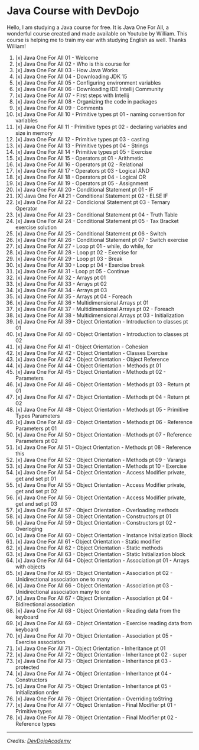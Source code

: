 # Java Course with DevDojo

Hello, I am studying a Java course for free. It is Java One For All, a wonderful course created and made available on Youtube by William. 
This course is helping me to train my ear with studying English as well. Thanks William!

1. [x] Java One For All 01 - Welcome
1. [x] Java One For All 02 - Who is this course for
1. [x] Java One For All 03 - How Java Works
1. [x] Java One For All 04 - Downloading JDK 15
1. [x] Java One For All 05 - Configuring environment variables
1. [x] Java One For All 06 - Downloading IDE Intellij Community
1. [x] Java One For All 07 - First steps with Intellij
1. [x] Java One For All 08 - Organizing the code in packages
1. [x] Java One For All 09 - Comments
1. [x] Java One For All 10 - Primitive types pt 01 - naming convention for variables
1. [x] Java One For All 11 - Primitive types pt 02 - declaring variables and size in memory
1. [x] Java One For All 12 - Primitive types pt 03 - casting
1. [x] Java One For All 13 - Primitive types pt 04 - Strings
1. [x] Java One For All 14 - Primitive types pt 05 - Exercise
1. [x] Java One For All 15 - Operators pt 01 - Arithmetic
1. [x] Java One For All 16 - Operators pt 02 - Relational
1. [x] Java One For All 17 - Operators pt 03 - Logical AND
1. [x] Java One For All 18 - Operators pt 04 - Logical OR
1. [x] Java One For All 19 - Operators pt 05 - Assignment
1. [x] Java One For All 20 - Conditional Statement pt 01 - IF
1. [X] Java One For All 21 - Conditional Statement pt 02 - ELSE IF
1. [x] Java One For All 22 - Condicional Statement pt 03 - Ternary Operator
1. [x] Java One For All 23 - Conditional Statement pt 04 - Truth Table
1. [x] Java One For All 24 - Conditional Statement pt 05 - Tax Bracket exercise solution
1. [x] Java One For All 25 - Conditional Statement pt 06 - Switch
1. [x] Java One For All 26 - Conditional Statement pt 07 - Switch exercise
1. [x] Java One For All 27 - Loop pt 01 - while, do while, for
1. [x] Java One For All 28 - Loop pt 02 - Exercise for
1. [x] Java One For All 29 - Loop pt 03 - Break
1. [x] Java One For All 30 - Loop pt 04 - Exercise break
1. [x] Java One For All 31 - Loop pt 05 - Continue
1. [x] Java One For All 32 - Arrays pt 01
1. [x] Java One For All 33 - Arrays pt 02
1. [x] Java One For All 34 - Arrays pt 03
1. [x] Java One For All 35 - Arrays pt 04 - Foreach
1. [x] Java One For All 36 - Multidimensional Arrays pt 01
1. [x] Java One For All 37 - Multidimensional Arrays pt 02 - Foreach
1. [x] Java One For All 38 - Multidimensional Arrays pt 03 - Initialization
1. [x] Java One For All 39 - Object Orientation - Introduction to classes pt 01
1. [x] Java One For All 40 - Object Orientation - Introduction to classes pt 02
1. [x] Java One For All 41 - Object Orientation - Cohesion
1. [x] Java One For All 42 - Object Orientation - Classes Exercise
1. [x] Java One For All 42 - Object Orientation - Object Reference
1. [x] Java One For All 44 - Object Orientation - Methods pt 01
1. [x] Java One For All 45 - Object Orientation - Methods pt 02 - Parameters
1. [x] Java One For All 46 - Object Orientation - Methods pt 03 - Return pt 01
1. [x] Java One For All 47 - Object Orientation - Methods pt 04 - Return pt 02
1. [x] Java One For All 48 - Object Orientation - Methods pt 05 - Primitive Types Parameters
1. [x] Java One For All 49 - Object Orientation - Methods pt 06 - Reference Parameters pt 01
1. [x] Java One For All 50 - Object Orientation - Methods pt 07 - Reference Parameters pt 02
1. [x] Java One For All 51 - Object Orientation - Methods pt 08 - Reference this
1. [x] Java One For All 52 - Object Orientation - Methods pt 09 - Varargs
1. [x] Java One For All 53 - Object Orientation - Methods pt 10 - Exercise
1. [x] Java One For All 54 - Object Orientation - Access Modifier private, get and set pt 01
1. [x] Java One For All 55 - Object Orientation - Access Modifier private, get and set pt 02
1. [x] Java One For All 56 - Object Orientation - Access Modifier private, get and set pt 03
1. [x] Java One For All 57 - Object Orientation - Overloading methods
1. [x] Java One For All 58 - Object Orientation - Constructors pt 01
1. [x] Java One For All 59 - Object Orientation - Constructors pt 02 - Overloging
1. [x] Java One For All 60 - Object Orientation - Instance Initialization Block
1. [x] Java One For All 61 - Object Orientation - Static modifier
1. [x] Java One For All 62 - Object Orientation - Static methods
1. [x] Java One For All 63 - Object Orientation - Static Initialization block
1. [x] Java One For All 64 - Object Orientation - Association pt 01 - Arrays with objects
1. [x] Java One For All 65 - Object Orientation - Association pt 02 - Unidirectional association one to many
1. [x] Java One For All 66 - Object Orientation - Association pt 03 - Unidirectional association many to one
1. [x] Java One For All 67 - Object Orientation - Association pt 04 - Bidirectional association
1. [x] Java One For All 68 - Object Orientation - Reading data from the keyboard
1. [x] Java One For All 69 - Object Orientation - Exercise reading data from keyboard
1. [x] Java One For All 70 - Object Orientation - Association pt 05 - Exercise association
1. [x] Java One For All 71 - Object Orientation - Inheritance pt 01
1. [x] Java One For All 72 - Object Orientation - Inheritance pt 02 - super
1. [x] Java One For All 73 - Object Orientation - Inheritance pt 03 - protected
1. [x] Java One For All 74 - Object Orientation - Inheritance pt 04 - Constructors
1. [x] Java One For All 75 - Object Orientation - Inheritance pt 05 - Initialization order
1. [x] Java One For All 76 - Object Orientation - Overriding toString
1. [x] Java One For All 77 - Object Orientation - Final Modifier pt 01 - Primitive types
1. [x] Java One For All 78 - Object Orientation - Final Modifier pt 02 - Reference types

---

_Credits: [DevDojoAcademy](https://www.youtube.com/@DevDojoAcademy)_